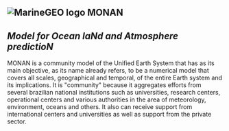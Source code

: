 ![](https://i.ibb.co/k5GRj8N/simbolo-menor.png "MarineGEO logo") MONAN
---
 *Model for Ocean laNd and Atmosphere predictioN*
---
MONAN is a community model of the Unified Earth System that has as its main objective, as its name already refers, to be a numerical model that covers all scales, geographical and temporal, of the entire Earth system and its implications. It is "community" because it aggregates efforts from several brazilian national institutions such as universities, research centers, operational centers and various authorities in the area of meteorology, environment, oceans and others. It also can receive support from international centers and universities as well as support from the private sector. 
